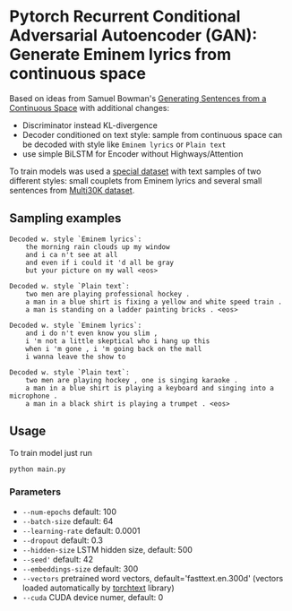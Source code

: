 # Pytorch Recurrent Conditional Adversarial Autoencoder (GAN): Generate Eminem lyrics from continuous space


Based on ideas from Samuel Bowman's [Generating Sentences from a Continuous Space](https://arxiv.org/abs/1511.06349#) with additional changes:
* Discriminator instead KL-divergence
* Decoder conditioned on text style:  sample from continuous space can be decoded with style like `Eminem lyrics` or `Plain text`
* use simple BiLSTM for Encoder without Highways/Attention

To train models was used a [special dataset](http://files.deeppavlov.ai/datasets/multi30k_eminem.4l.zip) with text samples of two different styles: small couplets from Eminem lyrics and several small sentences from [Multi30K dataset](https://github.com/multi30k/dataset). 

## Sampling examples
```
Decoded w. style `Eminem lyrics`:
	the morning rain clouds up my window
	and i ca n't see at all
	and even if i could it 'd all be gray
	but your picture on my wall <eos>

Decoded w. style `Plain text`:
	two men are playing professional hockey .
	a man in a blue shirt is fixing a yellow and white speed train .
	a man is standing on a ladder painting bricks . <eos>
```
```
Decoded w. style `Eminem lyrics`:
	and i do n't even know you slim ,
	i 'm not a little skeptical who i hang up this
	when i 'm gone , i 'm going back on the mall
	i wanna leave the show to

Decoded w. style `Plain text`:
	two men are playing hockey , one is singing karaoke .
	a man in a blue shirt is playing a keyboard and singing into a microphone .
	a man in a black shirt is playing a trumpet . <eos>
```
  
## Usage

To train model just run

```sh
python main.py
```

### Parameters
* `--num-epochs` default: 100
* `--batch-size` default: 64
* `--learning-rate` default: 0.0001
* `--dropout` default: 0.3
* `--hidden-size` LSTM hidden size, default: 500
* `--seed'` default: 42
* `--embeddings-size` default: 300
* `--vectors` pretrained word vectors, default='fasttext.en.300d' (vectors loaded automatically by [torchtext](https://torchtext.readthedocs.io/en/latest/) library)
* `--cuda` CUDA device numer, default: 0


